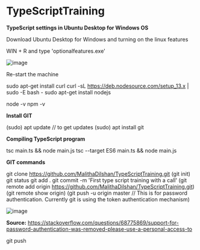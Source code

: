 # TypeScriptTraining

**TypeScript settings in Ubuntu Desktop for Windows OS**

Download Ubuntu Desktop for Windows and turning on the linux features

WIN + R and type 'optionalfeatures.exe'

![image](https://user-images.githubusercontent.com/19968541/145580026-1e8419e1-a95a-456f-81e3-22842113fc15.png)

Re-start the machine 

sudo apt-get install curl
curl -sL https://deb.nodesource.com/setup_13.x | sudo -E bash -
sudo apt-get install nodejs

node -v 
npm -v

**Install GIT**

(sudo) apt update  // to get updates
(sudo) apt install git

**Compiling TypeScript program**

tsc main.ts && node main.js
tsc --target ES6 main.ts && node main.js

**GIT commands**

git clone https://github.com/MalithaDilshan/TypeScriptTraining.git
(git init) 
git status
git add .
git commit -m 'First type script training with a call'
(git remote add origin https://github.com/MalithaDilshan/TypeScriptTraining.git)
(git remote show origin)
(git push -u origin master   // This is for password authentication. Currently git is using the token authentication mechanism)

![image](https://user-images.githubusercontent.com/19968541/145585376-634cc603-4f89-408b-a302-22815891f117.png)

**Source:** 
https://stackoverflow.com/questions/68775869/support-for-password-authentication-was-removed-please-use-a-personal-access-to

git push




